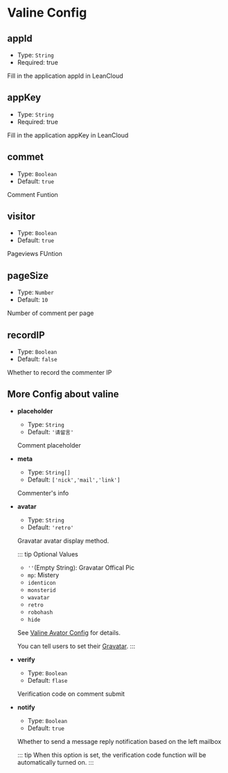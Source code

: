 # Valine Config

## appId

- Type: `String`
- Required: true

Fill in the application appId in LeanCloud

## appKey

- Type: `String`
- Required: true

Fill in the application appKey in LeanCloud

## commet

- Type: `Boolean`
- Default: `true`

Comment Funtion

## visitor

- Type: `Boolean`
- Default: `true`

Pageviews FUntion

## pageSize

- Type: `Number`
- Default: `10`

Number of comment per page

## recordIP

- Type: `Boolean`
- Default: `false`

Whether to record the commenter IP

## More Config about valine

- **placeholder**

  - Type: `String`
  - Default: `'请留言'`

  Comment placeholder

- **meta**

  - Type: `String[]`
  - Default: `['nick','mail','link']`

  Commenter's info

- **avatar**

  - Type: `String`
  - Default: `'retro'`

  Gravatar avatar display method.

  ::: tip Optional Values

  - `''`(Empty String): Gravatar Offical Pic
  - `mp`: Mistery
  - `identicon`
  - `monsterid`
  - `wavatar`
  - `retro`
  - `robohash`
  - `hide`

  See [Valine Avator Config](https://valine.js.org/avatar.html) for details.

  You can tell users to set their [Gravatar](http://cn.gravatar.com/).
  :::

- **verify**

  - Type: `Boolean`
  - Default: `flase`

  Verification code on comment submit

- **notify**

  - Type: `Boolean`
  - Default: `true`

  Whether to send a message reply notification based on the left mailbox

  ::: tip
  When this option is set, the verification code function will be automatically turned on.
  :::
